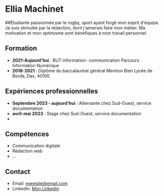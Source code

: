 # Ellia Machinet

##Étudiante passionnée par le rugby, sport ayant forgé mon esprit d'équipe. Je suis stimulée par la rédaction, dont j'aimerais faire mon métier. Ma motivation et mon optimisme sont bénéfiques à mon travail personnel. 
## Formation
- **2021-Aujourd'hui** : BUT information- communication
Parcours Information Numérique
- **2018-2021** : Diplôme du baccalauréat général Mention Bien
Lycée de Borda, Dax, 40100

## Expériences professionnelles
- **Septembre 2023 - aujourd'hui** : Alternante chez Sud-Ouest, service documentation
- **avril-mai 2023** : Stage chez Sud-Ouest, service documentation
- 

## Compétences
- Communication digitale
- Rédaction web
- ...

## Contact
- Email: exemple@email.com
- LinkedIn: [Mon LinkedIn](https://www.linkedin.com/in/monprofil/)
